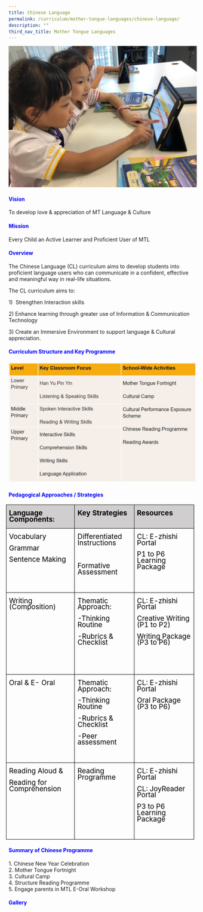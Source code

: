 ```yaml
---
title: Chinese Language
permalink: /curriculum/mother-tongue-languages/chinese-language/
description: ""
third_nav_title: Mother Tongue Languages
---
```

![](/images/CL%20Pic%201.jpeg)

<h4 style="color:blue;">Vision</h4>

To develop love &amp; appreciation of MT Language &amp; Culture

<h4 style="color:blue;">Mission</h4>

Every Child an Active Learner and Proficient User of MTL

<h4 style="color:blue;">Overview</h4>

The Chinese Language (CL) curriculum aims to develop students into proficient language users who can communicate in a confident, effective and meaningful way in real-life situations.  
  
The CL curriculum aims to:  

1)&nbsp; Strengthen Interaction skills<br>

2)&nbsp;Enhance learning through greater use of Information &amp; Communication Technology&nbsp;<br>

3)&nbsp;Create an Immersive Environment to support language &amp; Cultural appreciation.<br>

<h4 style="color:blue;">Curriculum Structure and Key Programme</h4>

![](/images/Capture1.jpg)

<h4 style="color:blue;">Pedagogical Approaches / Strategies</h4>

 <table style="margin-left:-5.4pt;border-collapse:collapse;mso-table-layout-alt:fixed;
 border:none;mso-border-alt:solid black .5pt;mso-yfti-tbllook:1024;mso-padding-alt:
 0cm 5.4pt 0cm 5.4pt;mso-border-insideh:.5pt solid black;mso-border-insidev:
 .5pt solid black" width="606" cellpadding="0" cellspacing="0" border="1" class="MsoNormalTable"><tbody><tr style="mso-yfti-irow:0;mso-yfti-firstrow:yes;height:22.9pt"><td style="width:157.25pt;border:solid black 1.0pt;
  mso-border-alt:solid black .5pt;background:#D0CECE;mso-background-themecolor:
  background2;mso-background-themeshade:230;padding:0cm 5.4pt 0cm 5.4pt;
  height:22.9pt" valign="top" width="210"><p style="line-height:90%;border:none;mso-padding-alt:31.0pt 31.0pt 31.0pt 31.0pt;
  mso-border-shadow:yes" class="MsoNormal"><b><span style="font-size:14.0pt;
  line-height:90%;mso-bidi-font-family:Calibri;color:black" lang="EN-GB">Language Components:</span></b></p></td><td style="width:135.0pt;border:solid black 1.0pt;
  border-left:none;mso-border-left-alt:solid black .5pt;mso-border-alt:solid black .5pt;
  background:#D0CECE;mso-background-themecolor:background2;mso-background-themeshade:
  230;padding:0cm 5.4pt 0cm 5.4pt;height:22.9pt" valign="top" width="180"><p style="line-height:90%;border:none;mso-padding-alt:31.0pt 31.0pt 31.0pt 31.0pt;
  mso-border-shadow:yes" class="MsoNormal"><b><span style="font-size:14.0pt;
  line-height:90%;mso-bidi-font-family:Calibri;color:black" lang="EN-GB">Key Strategies</span></b></p></td><td style="width:162.0pt;border:solid black 1.0pt;
  border-left:none;mso-border-left-alt:solid black .5pt;mso-border-alt:solid black .5pt;
  background:#D0CECE;mso-background-themecolor:background2;mso-background-themeshade:
  230;padding:0cm 5.4pt 0cm 5.4pt;height:22.9pt" valign="top" width="216"><p style="line-height:90%;border:none;mso-padding-alt:31.0pt 31.0pt 31.0pt 31.0pt;
  mso-border-shadow:yes" class="MsoNormal"><b><span style="font-size:14.0pt;
  line-height:90%;mso-bidi-font-family:Calibri;color:black" lang="EN-GB">Resources</span></b></p></td></tr><tr style="mso-yfti-irow:1"><td style="width:157.25pt;border:solid black 1.0pt;
  border-top:none;mso-border-top-alt:solid black .5pt;mso-border-alt:solid black .5pt;
  padding:0cm 5.4pt 0cm 5.4pt" valign="top" width="210"><p style="line-height:90%;border:none;mso-padding-alt:31.0pt 31.0pt 31.0pt 31.0pt;
  mso-border-shadow:yes" class="MsoNormal"><span style="font-size:14.0pt;line-height:
  90%;mso-bidi-font-family:Calibri;color:black" lang="EN-GB">Vocabulary</span></p><p style="line-height:90%;border:none;mso-padding-alt:31.0pt 31.0pt 31.0pt 31.0pt;
  mso-border-shadow:yes" class="MsoNormal"><span style="font-size:14.0pt;line-height:
  90%;mso-bidi-font-family:Calibri;color:black" lang="EN-GB">Grammar</span></p><p style="line-height:90%;border:none;mso-padding-alt:31.0pt 31.0pt 31.0pt 31.0pt;
  mso-border-shadow:yes" class="MsoNormal"><span style="font-size:14.0pt;line-height:
  90%;mso-bidi-font-family:Calibri;color:black" lang="EN-GB">Sentence Making</span></p></td><td style="width:135.0pt;border-top:none;border-left:
  none;border-bottom:solid black 1.0pt;border-right:solid black 1.0pt;
  mso-border-top-alt:solid black .5pt;mso-border-left-alt:solid black .5pt;
  mso-border-alt:solid black .5pt;padding:0cm 5.4pt 0cm 5.4pt" valign="top" width="180"><p style="line-height:90%;border:none;mso-padding-alt:31.0pt 31.0pt 31.0pt 31.0pt;
  mso-border-shadow:yes" class="MsoNormal"><span style="font-size:14.0pt;line-height:
  90%;mso-bidi-font-family:Calibri;color:black" lang="EN-GB">Differentiated Instructions</span></p><p style="line-height:90%;border:none;mso-padding-alt:31.0pt 31.0pt 31.0pt 31.0pt;
  mso-border-shadow:yes" class="MsoNormal"><span style="font-size:14.0pt;line-height:
  90%;mso-bidi-font-family:Calibri;color:black" lang="EN-GB">&nbsp;</span></p><p style="line-height:90%;border:none;mso-padding-alt:31.0pt 31.0pt 31.0pt 31.0pt;
  mso-border-shadow:yes" class="MsoNormal"><span style="font-size:14.0pt;line-height:
  90%;mso-bidi-font-family:Calibri;color:black" lang="EN-GB">Formative Assessment</span></p><p style="line-height:90%;border:none;mso-padding-alt:31.0pt 31.0pt 31.0pt 31.0pt;
  mso-border-shadow:yes" class="MsoNormal"><span style="font-size:14.0pt;line-height:
  90%;mso-bidi-font-family:Calibri;color:black" lang="EN-GB">&nbsp;</span></p></td><td style="width:162.0pt;border-top:none;border-left:
  none;border-bottom:solid black 1.0pt;border-right:solid black 1.0pt;
  mso-border-top-alt:solid black .5pt;mso-border-left-alt:solid black .5pt;
  mso-border-alt:solid black .5pt;padding:0cm 5.4pt 0cm 5.4pt" valign="top" width="216"><p style="line-height:90%;border:none;mso-padding-alt:31.0pt 31.0pt 31.0pt 31.0pt;
  mso-border-shadow:yes" class="MsoNormal"><span style="font-size:14.0pt;line-height:
  90%;mso-bidi-font-family:Calibri;color:black" lang="EN-GB">CL: E-zhishi Portal</span></p><p style="line-height:90%;border:none;mso-padding-alt:31.0pt 31.0pt 31.0pt 31.0pt;
  mso-border-shadow:yes" class="MsoNormal"><span style="font-size:14.0pt;line-height:
  90%;mso-bidi-font-family:Calibri;color:black" lang="EN-GB">P1 to P6 Learning Package</span></p><p style="line-height:90%;border:none;mso-padding-alt:31.0pt 31.0pt 31.0pt 31.0pt;
  mso-border-shadow:yes" class="MsoNormal"><span style="font-size:14.0pt;line-height:
  90%" lang="EN-GB">&nbsp;</span></p></td></tr><tr style="mso-yfti-irow:2"><td style="width:157.25pt;border:solid black 1.0pt;
  border-top:none;mso-border-top-alt:solid black .5pt;mso-border-alt:solid black .5pt;
  padding:0cm 5.4pt 0cm 5.4pt" valign="top" width="210"><p style="line-height:90%;border:none;mso-padding-alt:31.0pt 31.0pt 31.0pt 31.0pt;
  mso-border-shadow:yes" class="MsoNormal"><span style="font-size:14.0pt;line-height:
  90%;mso-bidi-font-family:Calibri;color:black" lang="EN-GB">Writing (Composition)</span></p></td><td style="width:135.0pt;border-top:none;border-left:
  none;border-bottom:solid black 1.0pt;border-right:solid black 1.0pt;
  mso-border-top-alt:solid black .5pt;mso-border-left-alt:solid black .5pt;
  mso-border-alt:solid black .5pt;padding:0cm 5.4pt 0cm 5.4pt" valign="top" width="180"><p style="line-height:90%;border:none;mso-padding-alt:31.0pt 31.0pt 31.0pt 31.0pt;
  mso-border-shadow:yes" class="MsoNormal"><span style="font-size:14.0pt;line-height:
  90%;mso-bidi-font-family:Calibri;color:black" lang="EN-GB">Thematic Approach:</span></p><p style="line-height:90%;border:none;mso-padding-alt:31.0pt 31.0pt 31.0pt 31.0pt;
  mso-border-shadow:yes" class="MsoNormal"><span style="font-size:14.0pt;line-height:
  90%;mso-bidi-font-family:Calibri;color:black" lang="EN-GB">-Thinking Routine</span></p><p style="line-height:90%;border:none;mso-padding-alt:31.0pt 31.0pt 31.0pt 31.0pt;
  mso-border-shadow:yes" class="MsoNormal"><span style="font-size:14.0pt;line-height:
  90%;mso-bidi-font-family:Calibri;color:black" lang="EN-GB">-Rubrics &amp; Checklist</span></p><p style="line-height:90%;border:none;mso-padding-alt:31.0pt 31.0pt 31.0pt 31.0pt;
  mso-border-shadow:yes" class="MsoNormal"><span style="font-size:14.0pt;line-height:
  90%;mso-bidi-font-family:Calibri;color:black" lang="EN-GB">&nbsp;</span></p><p style="line-height:90%;border:none;mso-padding-alt:31.0pt 31.0pt 31.0pt 31.0pt;
  mso-border-shadow:yes" class="MsoNormal"><span style="font-size:14.0pt;line-height:
  90%;mso-bidi-font-family:Calibri;color:black" lang="EN-GB">&nbsp;</span></p></td><td style="width:162.0pt;border-top:none;border-left:
  none;border-bottom:solid black 1.0pt;border-right:solid black 1.0pt;
  mso-border-top-alt:solid black .5pt;mso-border-left-alt:solid black .5pt;
  mso-border-alt:solid black .5pt;padding:0cm 5.4pt 0cm 5.4pt" valign="top" width="216"><p style="line-height:90%;border:none;mso-padding-alt:31.0pt 31.0pt 31.0pt 31.0pt;
  mso-border-shadow:yes" class="MsoNormal"><span style="font-size:14.0pt;line-height:
  90%;mso-bidi-font-family:Calibri;color:black" lang="EN-GB">CL: E-zhishi Portal</span></p><p style="line-height:90%;border:none;mso-padding-alt:31.0pt 31.0pt 31.0pt 31.0pt;
  mso-border-shadow:yes" class="MsoNormal"><span style="font-size:14.0pt;line-height:
  90%;mso-bidi-font-family:Calibri;color:black" lang="EN-GB">Creative Writing (P1 to P2)</span></p><p style="line-height:90%;border:none;mso-padding-alt:31.0pt 31.0pt 31.0pt 31.0pt;
  mso-border-shadow:yes" class="MsoNormal"><span style="font-size:14.0pt;line-height:
  90%;mso-bidi-font-family:Calibri;color:black" lang="EN-GB">Writing Package (P3 to P6)</span></p></td></tr><tr style="mso-yfti-irow:3"><td style="width:157.25pt;border:solid black 1.0pt;
  border-top:none;mso-border-top-alt:solid black .5pt;mso-border-alt:solid black .5pt;
  padding:0cm 5.4pt 0cm 5.4pt" valign="top" width="210"><p style="line-height:90%;border:none;mso-padding-alt:31.0pt 31.0pt 31.0pt 31.0pt;
  mso-border-shadow:yes" class="MsoNormal"><span style="font-size:14.0pt;line-height:
  90%;mso-bidi-font-family:Calibri;color:black" lang="EN-GB">Oral &amp; E- Oral</span></p></td><td style="width:135.0pt;border-top:none;border-left:
  none;border-bottom:solid black 1.0pt;border-right:solid black 1.0pt;
  mso-border-top-alt:solid black .5pt;mso-border-left-alt:solid black .5pt;
  mso-border-alt:solid black .5pt;padding:0cm 5.4pt 0cm 5.4pt" valign="top" width="180"><p style="line-height:90%;border:none;mso-padding-alt:31.0pt 31.0pt 31.0pt 31.0pt;
  mso-border-shadow:yes" class="MsoNormal"><span style="font-size:14.0pt;line-height:
  90%;mso-bidi-font-family:Calibri;color:black" lang="EN-GB">Thematic Approach:</span></p><p style="line-height:90%;border:none;mso-padding-alt:31.0pt 31.0pt 31.0pt 31.0pt;
  mso-border-shadow:yes" class="MsoNormal"><span style="font-size:14.0pt;line-height:
  90%;mso-bidi-font-family:Calibri;color:black" lang="EN-GB">-Thinking Routine</span></p><p style="line-height:90%;border:none;mso-padding-alt:31.0pt 31.0pt 31.0pt 31.0pt;
  mso-border-shadow:yes" class="MsoNormal"><span style="font-size:14.0pt;line-height:
  90%;mso-bidi-font-family:Calibri;color:black" lang="EN-GB">-Rubrics &amp; Checklist</span></p><p style="line-height:90%;border:none;mso-padding-alt:31.0pt 31.0pt 31.0pt 31.0pt;
  mso-border-shadow:yes" class="MsoNormal"><span style="font-size:14.0pt;line-height:
  90%;mso-bidi-font-family:Calibri;color:black" lang="EN-GB">-Peer assessment</span></p><p style="line-height:90%;border:none;mso-padding-alt:31.0pt 31.0pt 31.0pt 31.0pt;
  mso-border-shadow:yes" class="MsoNormal"><span style="font-size:14.0pt;line-height:
  90%;mso-bidi-font-family:Calibri;color:black" lang="EN-GB">&nbsp;</span></p></td><td style="width:162.0pt;border-top:none;border-left:
  none;border-bottom:solid black 1.0pt;border-right:solid black 1.0pt;
  mso-border-top-alt:solid black .5pt;mso-border-left-alt:solid black .5pt;
  mso-border-alt:solid black .5pt;padding:0cm 5.4pt 0cm 5.4pt" valign="top" width="216"><p style="line-height:90%;border:none;mso-padding-alt:31.0pt 31.0pt 31.0pt 31.0pt;
  mso-border-shadow:yes" class="MsoNormal"><span style="font-size:14.0pt;line-height:
  90%;mso-bidi-font-family:Calibri;color:black" lang="EN-GB">CL: E-zhishi Portal</span></p><p style="line-height:90%;border:none;mso-padding-alt:31.0pt 31.0pt 31.0pt 31.0pt;
  mso-border-shadow:yes" class="MsoNormal"><span style="font-size:14.0pt;line-height:
  90%;mso-bidi-font-family:Calibri;color:black" lang="EN-GB">Oral Package (P3 to P6)</span></p><p style="line-height:90%;border:none;mso-padding-alt:31.0pt 31.0pt 31.0pt 31.0pt;
  mso-border-shadow:yes" class="MsoNormal"><span style="font-size:14.0pt;line-height:
  90%;mso-bidi-font-family:Calibri;color:black" lang="EN-GB">&nbsp;</span></p><p style="line-height:90%;border:none;mso-padding-alt:31.0pt 31.0pt 31.0pt 31.0pt;
  mso-border-shadow:yes" class="MsoNormal"><span style="font-size:14.0pt;line-height:
  90%;mso-bidi-font-family:Calibri;color:black" lang="EN-GB">&nbsp;</span></p></td></tr><tr style="mso-yfti-irow:4;mso-yfti-lastrow:yes"><td style="width:157.25pt;border:solid black 1.0pt;
  border-top:none;mso-border-top-alt:solid black .5pt;mso-border-alt:solid black .5pt;
  padding:0cm 5.4pt 0cm 5.4pt" valign="top" width="210"><p style="line-height:90%;border:none;mso-padding-alt:31.0pt 31.0pt 31.0pt 31.0pt;
  mso-border-shadow:yes" class="MsoNormal"><span style="font-size:14.0pt;line-height:
  90%;mso-bidi-font-family:Calibri;color:black" lang="EN-GB">Reading Aloud &amp;</span></p><p style="line-height:90%;border:none;mso-padding-alt:31.0pt 31.0pt 31.0pt 31.0pt;
  mso-border-shadow:yes" class="MsoNormal"><span style="font-size:14.0pt;line-height:
  90%;mso-bidi-font-family:Calibri;color:black" lang="EN-GB">Reading for Comprehension</span></p></td><td style="width:135.0pt;border-top:none;border-left:
  none;border-bottom:solid black 1.0pt;border-right:solid black 1.0pt;
  mso-border-top-alt:solid black .5pt;mso-border-left-alt:solid black .5pt;
  mso-border-alt:solid black .5pt;padding:0cm 5.4pt 0cm 5.4pt" valign="top" width="180"><p style="line-height:90%;border:none;mso-padding-alt:31.0pt 31.0pt 31.0pt 31.0pt;
  mso-border-shadow:yes" class="MsoNormal"><span style="font-size:14.0pt;line-height:
  90%;mso-bidi-font-family:Calibri;color:black" lang="EN-GB">Reading Programme</span></p></td><td style="width:162.0pt;border-top:none;border-left:
  none;border-bottom:solid black 1.0pt;border-right:solid black 1.0pt;
  mso-border-top-alt:solid black .5pt;mso-border-left-alt:solid black .5pt;
  mso-border-alt:solid black .5pt;padding:0cm 5.4pt 0cm 5.4pt" valign="top" width="216"><p style="line-height:90%;border:none;mso-padding-alt:31.0pt 31.0pt 31.0pt 31.0pt;
  mso-border-shadow:yes" class="MsoNormal"><span style="font-size:14.0pt;line-height:
  90%;mso-bidi-font-family:Calibri;color:black" lang="EN-GB">CL: E-zhishi Portal</span></p><p style="line-height:90%;border:none;mso-padding-alt:31.0pt 31.0pt 31.0pt 31.0pt;
  mso-border-shadow:yes" class="MsoNormal"><span style="font-size:14.0pt;line-height:
  90%;mso-bidi-font-family:Calibri;color:black" lang="EN-GB">CL: JoyReader Portal</span></p><p style="line-height:90%;border:none;mso-padding-alt:31.0pt 31.0pt 31.0pt 31.0pt;
  mso-border-shadow:yes" class="MsoNormal"><span style="font-size:14.0pt;line-height:
  90%;mso-bidi-font-family:Calibri;color:black" lang="EN-GB">P3 to P6 Learning Package</span></p><p style="line-height:90%;border:none;mso-padding-alt:31.0pt 31.0pt 31.0pt 31.0pt;
  mso-border-shadow:yes" class="MsoNormal"><span style="font-size:14.0pt;line-height:
  90%;mso-bidi-font-family:Calibri;color:black" lang="EN-GB">&nbsp;</span></p></td></tr></tbody></table>

<h4 style="color:blue;">Summary of Chinese Programme</h4>
 
1\. Chinese New Year Celebration <br>
2\. Mother Tongue Fortnight <br>
3\. Cultural Camp <br>
4\. Structure Reading Programme <br>
5\. Engage parents in MTL E-Oral Workshop

<h4 style="color:blue;">Gallery</h4>